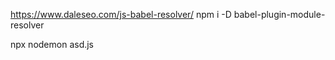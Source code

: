 https://www.daleseo.com/js-babel-resolver/
npm i -D babel-plugin-module-resolver

npx nodemon asd.js